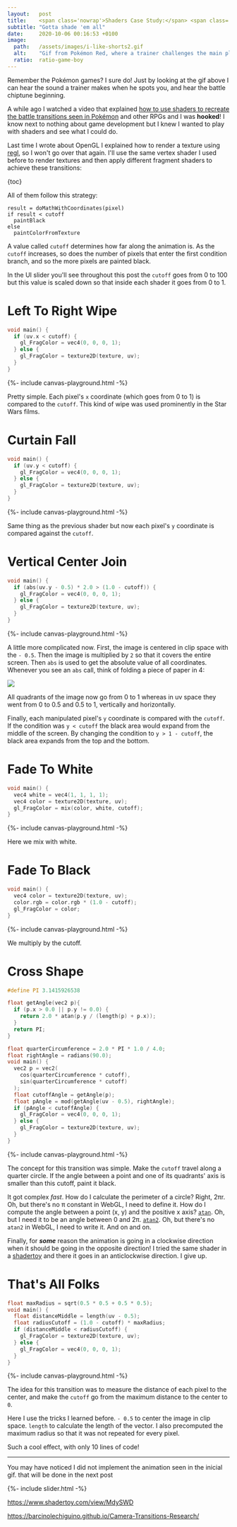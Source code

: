 ```yaml
---
layout:   post
title:    <span class='nowrap'>Shaders Case Study:</span> <span class='nowrap'>Pokémon Battle Transitions</span>
subtitle: "Gotta shade 'em all"
date:     2020-10-06 00:16:53 +0100
image:
  path:   /assets/images/i-like-shorts2.gif
  alt:    "Gif from Pokémon Red, where a trainer challenges the main player and says 'I like shorts'."
  ratio:  ratio-game-boy
---
```


Remember the Pokémon games? I sure do! Just by looking at the gif above I can hear the sound a trainer makes when he spots you, and hear the battle chiptune beginning.

A while ago I watched a video that explained [how to use shaders to recreate the battle transitions seen in Pokémon] and other RPGs and I was **hooked**! I know next to nothing about game development but I knew I wanted to play with shaders and see what I could do.

Last time I wrote about OpenGL I explained how to render a texture using [regl], so I won't go over that again. I'll use the same vertex shader I used before to render textures and then apply different fragment shaders to achieve these transitions:

{toc}

All of them follow this strategy:

```
result = doMathWithCoordinates(pixel)
if result < cutoff
  paintBlack
else
  paintColorFromTexture
```

A value called `cutoff` determines how far along the animation is.
As the `cutoff` increases, so does the number of pixels that enter the first condition branch, and so the more pixels are painted black.

In the UI slider you'll see throughout this post the `cutoff` goes from 0 to 100 but this value is scaled down so that inside each shader it goes from 0 to 1.

<div class="scene" data-texture-src="/assets/images/pokemon-textures/1-red-trainer.png" markdown="1">

# Left To Right Wipe

```cpp
void main() {
  if (uv.x < cutoff) {
    gl_FragColor = vec4(0, 0, 0, 1);
  } else {
    gl_FragColor = texture2D(texture, uv);
  }
}
```

<div>{%- include canvas-playground.html -%}</div>

Pretty simple. Each pixel's `x` coordinate (which goes from 0 to 1) is compared to the `cutoff`.
This kind of wipe was used prominently in the Star Wars films.
</div>

<div class="scene" data-texture-src="/assets/images/pokemon-textures/2-yellow-pikachu.png" markdown="1">

# Curtain Fall

```cpp
void main() {
  if (uv.y < cutoff) {
    gl_FragColor = vec4(0, 0, 0, 1);
  } else {
    gl_FragColor = texture2D(texture, uv);
  }
}
```

<div>{%- include canvas-playground.html -%}</div>

Same thing as the previous shader but now each pixel's `y` coordinate is compared against the `cutoff`.
</div>

<div class="scene" data-texture-src="/assets/images/pokemon-textures/3-gold-grass.png" markdown="1">

# Vertical Center Join

```cpp
void main() {
  if (abs(uv.y - 0.5) * 2.0 > (1.0 - cutoff)) {
    gl_FragColor = vec4(0, 0, 0, 1);
  } else {
    gl_FragColor = texture2D(texture, uv);
  }
}
```

<div>{%- include canvas-playground.html -%}</div>

A little more complicated now. First, the image is centered in clip space with the `- 0.5`. Then the image is multiplied by `2` so that it covers the entire screen. Then `abs` is used to get the absolute value of all coordinates. Whenever you see an `abs` call, think of folding a piece of paper in 4:

<img src="/assets/images/folding-paper-in-42.png" />

All quadrants of the image now go from 0 to 1 whereas in uv space they went from 0 to 0.5 and 0.5 to 1, vertically and horizontally.

Finally, each manipulated pixel's `y` coordinate is compared with the `cutoff`. If the condition was `y < cutoff` the black area would expand from the middle of the screen. By changing the condition to `y > 1 - cutoff`, the black area expands from the top and the bottom.

</div>

<div class="scene" data-texture-src="/assets/images/pokemon-textures/4-gold-gyarados.png" markdown="1">

# Fade To White

```cpp
void main() {
  vec4 white = vec4(1, 1, 1, 1);
  vec4 color = texture2D(texture, uv);
  gl_FragColor = mix(color, white, cutoff);
}
```

<div>{%- include canvas-playground.html -%}</div>

Here we mix with white.
</div>

<div class="scene" data-texture-src="/assets/images/pokemon-textures/5-rival-cave.png" markdown="1">

# Fade To Black

```cpp
void main() {
  vec4 color = texture2D(texture, uv);
  color.rgb = color.rgb * (1.0 - cutoff);
  gl_FragColor = color;
}
```

<div>{%- include canvas-playground.html -%}</div>

We multiply by the cutoff.
</div>

<div class="scene" data-texture-src="/assets/images/pokemon-textures/elite5.png" markdown="1">

# Cross Shape

```cpp
#define PI 3.1415926538

float getAngle(vec2 p){
  if (p.x > 0.0 || p.y != 0.0) {
    return 2.0 * atan(p.y / (length(p) + p.x));
  }
  return PI;
}

float quarterCircumference = 2.0 * PI * 1.0 / 4.0;
float rightAngle = radians(90.0);
void main() {
  vec2 p = vec2(
    cos(quarterCircumference * cutoff),
    sin(quarterCircumference * cutoff)
  );
  float cutoffAngle = getAngle(p);
  float pAngle = mod(getAngle(uv - 0.5), rightAngle);
  if (pAngle < cutoffAngle) {
    gl_FragColor = vec4(0, 0, 0, 1);
  } else {
    gl_FragColor = texture2D(texture, uv);
  }
}
```

<div>{%- include canvas-playground.html -%}</div>

The concept for this transition was simple. Make the `cutoff` travel along a quarter circle. If the angle between a point and one of its quadrants' axis is smaller than this cutoff, paint it black.

It got complex _fast_. How do I calculate the perimeter of a circle? Right, 2πr. Oh, but there's no π constant in WebGL, I need to define it. How do I compute the angle between a point (x, y) and the positive x axis? [`atan`]. Oh, but I need it to be an angle between 0 and 2π. [`atan2`]. Oh, but there's no `atan2` in WebGL, I need to write it. And on and on.

Finally, for **_some_** reason the animation is going in a clockwise direction when it should be going in the opposite direction! I tried the same shader in a [shadertoy] and there it goes in an anticlockwise direction. I give up.
</div>

<div class="scene" data-texture-src="/assets/images/pokemon-textures/6-ho-oh2.png" markdown="1">

# That's All Folks

```cpp
float maxRadius = sqrt(0.5 * 0.5 + 0.5 * 0.5);
void main() {
  float distanceMiddle = length(uv - 0.5);
  float radiusCutoff = (1.0 - cutoff) * maxRadius;
  if (distanceMiddle < radiusCutoff) {
    gl_FragColor = texture2D(texture, uv);
  } else {
    gl_FragColor = vec4(0, 0, 0, 1);
  }
}
```

<div>{%- include canvas-playground.html -%}</div>

The idea for this transition was to measure the distance of each pixel to the center, and make the `cutoff` go from the maximum distance to the center to `0`.

Here I use the tricks I learned before. `- 0.5` to center the image in clip space. `length` to calculate the length of the vector. I also precomputed the maximum radius so that it was not repeated for every pixel.

Such a cool effect, with only 10 lines of code!
</div>

<hr />

You may have noticed I did not implement the animation seen in the inicial gif.
that will be done in the next post

<script type="text/javascript" src="/assets/js/vendor/regl-2.0.1.min.js"></script>
{%- include slider.html -%}


[how to use shaders to recreate the battle transitions seen in Pokémon]: https://www.youtube.com/watch?v=LnAoD7hgDxw
[regl]: https://regl.party/
[`atan`]: https://en.wikipedia.org/wiki/Inverse_trigonometric_functions
[`atan2`]: https://en.wikipedia.org/wiki/Atan2
[shadertoy]: https://www.shadertoy.com/

https://www.shadertoy.com/view/MdySWD

https://barcinolechiguino.github.io/Camera-Transitions-Research/
